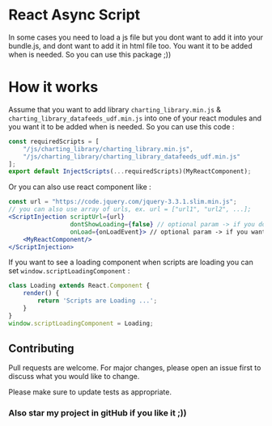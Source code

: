 # React Async Script

In some cases you need to load a js file but you dont want to add it into your bundle.js,
and dont want to add it in html file too. You want it to be added when is needed.
So you can use this package ;))

# How it works

Assume that you want to add library `charting_library.min.js` & `charting_library_datafeeds_udf.min.js` into one of your react modules and you want it to be added when is needed.
So you can use this code :

```js
const requiredScripts = [
    "/js/charting_library/charting_library.min.js",
    "/js/charting_library/charting_library_datafeeds_udf.min.js"
];
export default InjectScripts(...requiredScripts)(MyReactComponent);
```

Or you can also use react component like :

```jsx harmony
const url = "https://code.jquery.com/jquery-3.3.1.slim.min.js";
// you can also use array of urls, ex. url = ["url1", "url2", ...];
<ScriptInjection scriptUrl={url}
                 dontShowLoading={false} // optional param -> if you dont want to see loading set it to true
                 onLoad={onLoadEvent}> // optional param -> if you want some code run if all scripts are loaded
    <MyReactComponent/>
</ScriptInjection>
```

If you want to see a loading component when scripts are loading you can set `window.scriptLoadingComponent` :

```jsx harmony
class Loading extends React.Component {
    render() {
        return 'Scripts are Loading ...';
    }
}
window.scriptLoadingComponent = Loading;
```

## Contributing
Pull requests are welcome. For major changes, please open an issue first to discuss what you would like to change.

Please make sure to update tests as appropriate.

### Also star my project in gitHub if you like it ;))

